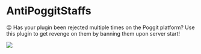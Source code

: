 # AntiPoggitStaffs

😡 Has your plugin been rejected multiple times on the Poggit platform? Use this plugin to get revenge on them by banning them upon server start!

<img src="https://raw.githubusercontent.com/xShamir/AntiPoggitStaff/master/Ban-Hammer.gif"/>
